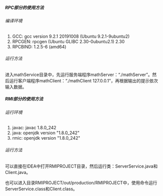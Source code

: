 ##### RPC部分的使用方法

###### 编译环境

1. GCC: gcc version 9.2.1 20191008 (Ubuntu 9.2.1-9ubuntu2)
2. RPCGEN: rpcgen (Ubuntu GLIBC 2.30-0ubuntu2.1) 2.30
3. RPCBIND: 1.2.5-6 (amd64)

###### 运行方法

进入mathService目录中，先运行服务端程序mathServer：“./mathServer”。然后运行客户端程序mathClient：“./mathClient 127.0.0.1”，再根据输出的提示依次输入数据。

##### RMI部分的使用方法

###### 运行环境

1. javac: javac 1.8.0_242
2. java: openjdk version "1.8.0_242"
3. rmic: openjdk version "1.8.0_242"

###### 运行方法

可以直接在IDEA中打开RMIPROJECT目录，然后运行类：ServerService.java和Client.java。

也可以进入目录RMIPROJECT/out/production/RMIPROJECT中，使用命令运行ServerService.class和Client.class。

